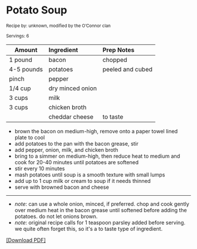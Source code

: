 # Potato Soup

<small>Recipe by: unknown, modified by the O’Connor clan</small>

<small>Servings: 6</small>

| Amount     | Ingredient       | Prep Notes       |
| ---------- | :--------------- | :--------------- |
| 1 pound    | bacon            | chopped          |
| 4-5 pounds | potatoes         | peeled and cubed |
| pinch      | pepper           |                  |
| 1/4 cup    | dry minced onion |                  |
| 3 cups     | milk             |                  |
| 3 cups     | chicken broth    |                  |
|            | cheddar cheese   | to taste         |

- brown the bacon on medium-high, remove onto a paper towel lined plate to cool
- add potatoes to the pan with the bacon grease, stir
- add pepper, onion, milk, and chicken broth
- bring to a simmer on medium-high, then reduce heat to medium and cook for 20-40 minutes until potatoes are softened
- stir every 10 minutes
- mash potatoes until soup is a smooth texture with small lumps
- add up to 1 cup milk or cream to soup if it needs thinned
- serve with browned bacon and cheese

---

- _note_: can use a whole onion, minced, if preferred. chop and cook gently over medium heat in the bacon grease until softened before adding the potatoes. do not let onions brown.
- _note_: original recipe calls for 1 teaspoon parsley added before serving. we quite often forget this, so it's a to taste type of ingredient.

<!-- Tags:
- stews and soups
- potato
- bacon
- cheese
- stove
-->

[\[Download PDF\]](/pdf/main_dishes/potatoSoup.pdf)
